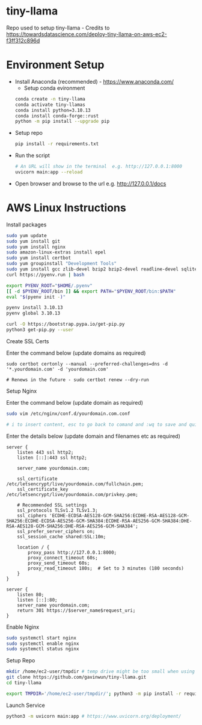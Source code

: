 # tiny-llama

Repo used to setup tiny-llama - Credits to https://towardsdatascience.com/deploy-tiny-llama-on-aws-ec2-f3ff312c896d

# Environment Setup

* Install Anaconda (recommended) - https://www.anaconda.com/
    * Setup conda evironment 
    ```bash
    conda create -n tiny-llama 
    conda activate tiny-llamas
    conda install python=3.10.13
    conda install conda-forge::rust
    python -m pip install --upgrade pip
    ```
* Setup repo
    ```bash
    pip install -r requirements.txt
    ```
* Run the script
    ```bash
    # An URL will show in the terminal  e.g. http://127.0.0.1:8000
    uvicorn main:app --reload
    ```
* Open browser and browse to the url e.g. http://127.0.0.1/docs

# AWS Linux Instructions

Install packages
```bash
sudo yum update
sudo yum install git
sudo yum install nginx
sudo amazon-linux-extras install epel
sudo yum install certbot
sudo yum groupinstall "Development Tools"
sudo yum install gcc zlib-devel bzip2 bzip2-devel readline-devel sqlite sqlite-devel openssl-devel tk-devel libffi-devel xz-devel
curl https://pyenv.run | bash

export PYENV_ROOT="$HOME/.pyenv"
[[ -d $PYENV_ROOT/bin ]] && export PATH="$PYENV_ROOT/bin:$PATH"
eval "$(pyenv init -)"

pyenv install 3.10.13
pyenv global 3.10.13

curl -O https://bootstrap.pypa.io/get-pip.py
python3 get-pip.py --user
```

Create SSL Certs

Enter the command below (update domains as required)
```
sudo certbot certonly --manual --preferred-challenges=dns -d '*.yourdomain.com' -d 'yourdomain.com'

# Renews in the future - sudo certbot renew --dry-run
```

Setup Nginx

Enter the command below (update domain as required)
```bash
sudo vim /etc/nginx/conf.d/yourdomain.com.conf

# i to insert content, esc to go back to comand and :wq to save and quite (:qa! to quit without saving)
```
Enter the details below (update domain and filenames etc as required)
```
server {
    listen 443 ssl http2;
    listen [::]:443 ssl http2;

    server_name yourdomain.com;

    ssl_certificate /etc/letsencrypt/live/yourdomain.com/fullchain.pem;
    ssl_certificate_key /etc/letsencrypt/live/yourdomain.com/privkey.pem;

    # Recommended SSL settings
    ssl_protocols TLSv1.2 TLSv1.3;
    ssl_ciphers 'ECDHE-ECDSA-AES128-GCM-SHA256:ECDHE-RSA-AES128-GCM-SHA256:ECDHE-ECDSA-AES256-GCM-SHA384:ECDHE-RSA-AES256-GCM-SHA384:DHE-RSA-AES128-GCM-SHA256:DHE-RSA-AES256-GCM-SHA384';
    ssl_prefer_server_ciphers on;
    ssl_session_cache shared:SSL:10m;

    location / {
        proxy_pass http://127.0.0.1:8000;
        proxy_connect_timeout 60s;
        proxy_send_timeout 60s;
        proxy_read_timeout 180s;  # Set to 3 minutes (180 seconds)
    }
}

server {
    listen 80;
    listen [::]:80;
    server_name yourdomain.com;
    return 301 https://$server_name$request_uri;
}

```

Enable Nginx
```bash
sudo systemctl start nginx
sudo systemctl enable nginx
sudo systemctl status nginx
```

Setup Repo
```bash
mkdir /home/ec2-user/tmpdir # temp drive might be too small when using Amazon Linux, create a tmpdir instead and use that
git clone https://github.com/gavinwun/tiny-llama.git
cd tiny-llama

export TMPDIR='/home/ec2-user/tmpdir/'; python3 -m pip install -r requirements.txt
```

Launch Service
```bash
python3 -m uvicorn main:app # https://www.uvicorn.org/deployment/
```